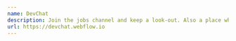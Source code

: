 ```yaml
---
name: DevChat
description: Join the jobs channel and keep a look-out. Also a place where it's possible to ask for help when stuck.
url: https://devchat.webflow.io
---
```

